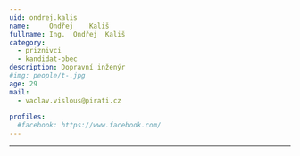 ```yaml
---
uid: ondrej.kalis
name:     Ondřej	Kališ
fullname: Ing.	Ondřej	Kališ
category:
  - priznivci
  - kandidat-obec
description: Dopravní inženýr
#img: people/t-.jpg
age: 29
mail:
  - vaclav.vislous@pirati.cz
 
profiles:
  #facebook: https://www.facebook.com/
---
```


---